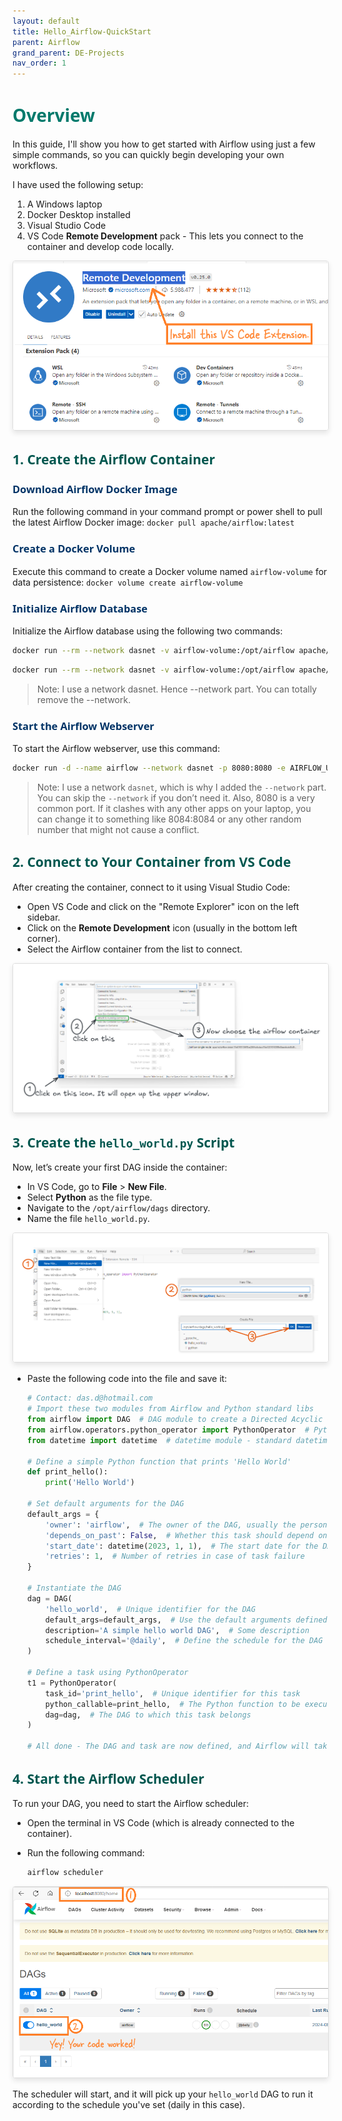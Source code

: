 ```yaml
---
layout: default
title: Hello_Airflow-QuickStart
parent: Airflow
grand_parent: DE-Projects
nav_order: 1
---
```


# <span style="color: #00796B; font-family: Segoe UI, sans-serif;">Overview

In this guide, I'll show you how to get started with Airflow using just a few simple commands, so you can quickly begin developing your own workflows.

I have used the following setup:

1. A Windows laptop
2. Docker Desktop installed
3. Visual Studio Code
4. VS Code **Remote Development** pack - This lets you connect to the container and develop code locally.


<img src="images/2024-08-28-23-44-28.png" alt="Description of the image" style="max-width: 100%; height: auto; border: 1px solid #ddd; border-radius: 4px; box-shadow: 0 4px 8px rgba(0, 0, 0, 0.1);">


## <span style="color: #00574F; font-family: Segoe UI, sans-serif;">1. **Create the Airflow Container**
### <span style="color: #003366;font-family: Segoe UI, sans-serif;">Download Airflow Docker Image</span>
Run the following command in your command prompt or power shell to pull the latest Airflow Docker image: `docker pull apache/airflow:latest`

### <span style="color: #003366;font-family: Segoe UI, sans-serif;">Create a Docker Volume</span>
Execute this command to create a Docker volume named `airflow-volume` for data persistence: `docker volume create airflow-volume`

### <span style="color: #003366;font-family: Segoe UI, sans-serif;">Initialize Airflow Database</span>
Initialize the Airflow database using the following two commands:
```bash
docker run --rm --network dasnet -v airflow-volume:/opt/airflow apache/airflow:latest db init
```
```bash
docker run --rm --network dasnet -v airflow-volume:/opt/airflow apache/airflow:latest users create  --username airflow  --firstname FIRST_NAME  --lastname LAST_NAME   --role Admin   --email admin@example.com   --password airflow
```
> Note: I use a network dasnet. Hence --network part. You can totally remove the --network.

### <span style="color: #003366;font-family: Segoe UI, sans-serif;">Start the Airflow Webserver</span>
To start the Airflow webserver, use this command:

```bash
docker run -d --name airflow --network dasnet -p 8080:8080 -e AIRFLOW_UID=50000 -v airflow-volume:/opt/airflow apache/airflow:latest webserver
```

> Note: I use a network `dasnet`, which is why I added the `--network` part. You can skip the `--network` if you don’t need it. Also, 8080 is a very common port. If it clashes with any other apps on your laptop, you can change it to something like 8084:8084 or any other random number that might not cause a conflict.

## <span style="color: #00574F; font-family: Segoe UI, sans-serif;">2. **Connect to Your Container from VS Code**
   After creating the container, connect to it using Visual Studio Code:

   - Open VS Code and click on the "Remote Explorer" icon on the left sidebar.
   - Click on the **Remote Development** icon (usually in the bottom left corner).
   - Select the Airflow container from the list to connect.

   <img src="images/2024-08-29-00-03-32.png" alt="Description of the image" style="max-width: 100%; height: auto; border: 1px solid #ddd; border-radius: 4px; box-shadow: 0 4px 8px rgba(0, 0, 0, 0.1);">


## <span style="color: #00574F; font-family: Segoe UI, sans-serif;">3. **Create the `hello_world.py` Script**</span>
   Now, let’s create your first DAG inside the container:

   - In VS Code, go to **File** > **New File**.
   - Select **Python** as the file type.
   - Navigate to the `/opt/airflow/dags` directory.
   - Name the file `hello_world.py`.

   <img src="images/2024-08-29-00-09-47.png" alt="Description of the image" style="max-width: 100%; height: auto; border: 1px solid #ddd; border-radius: 4px; box-shadow: 0 4px 8px rgba(0, 0, 0, 0.1);">


   - Paste the following code into the file and save it:

        ```python
        # Contact: das.d@hotmail.com
        # Import these two modules from Airflow and Python standard libs
        from airflow import DAG  # DAG module to create a Directed Acyclic Graph (DAG) for Airflow
        from airflow.operators.python_operator import PythonOperator  # PythonOperator to define tasks using Python functions
        from datetime import datetime  # datetime module - standard datetime work in python

        # Define a simple Python function that prints 'Hello World'
        def print_hello():
            print('Hello World')

        # Set default arguments for the DAG
        default_args = {
            'owner': 'airflow',  # The owner of the DAG, usually the person or team responsible for it. For our container all users are 'airflow'
            'depends_on_past': False,  # Whether this task should depend on previous runs (set to False to avoid dependencies)
            'start_date': datetime(2023, 1, 1),  # The start date for the DAG's first run
            'retries': 1,  # Number of retries in case of task failure
        }

        # Instantiate the DAG
        dag = DAG(
            'hello_world',  # Unique identifier for the DAG
            default_args=default_args,  # Use the default arguments defined above
            description='A simple hello world DAG',  # Some description
            schedule_interval='@daily',  # Define the schedule for the DAG (runs daily)
        )

        # Define a task using PythonOperator
        t1 = PythonOperator(
            task_id='print_hello',  # Unique identifier for this task
            python_callable=print_hello,  # The Python function to be executed by this task
            dag=dag,  # The DAG to which this task belongs
        )

        # All done - The DAG and task are now defined, and Airflow will take care of scheduling and running the task
        ```


## <span style="color: #00574F; font-family: Segoe UI, sans-serif;">4. **Start the Airflow Scheduler**</span>
   To run your DAG, you need to start the Airflow scheduler:

   - Open the terminal in VS Code (which is already connected to the container).
   - Run the following command:

     ```bash
     airflow scheduler
     ```

   <img src="images/2024-08-29-00-18-11.png" alt="Description of the image" style="max-width: 100%; height: auto; border: 1px solid #ddd; border-radius: 4px; box-shadow: 0 4px 8px rgba(0, 0, 0, 0.1);">


   The scheduler will start, and it will pick up your `hello_world` DAG to run it according to the schedule you've set (daily in this case).

